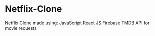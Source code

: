 # Netflix-Clone
Netflix Clone made using:
JavaScript 
React JS 
Firebase 
TMDB API for movie requests
